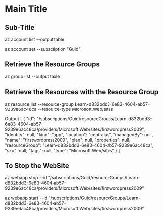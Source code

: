 # Main Title

## Sub-Title
az account list --output table

az account set --subscription "Guid"

## Retrieve the Resource Groups
az group list --output table


## Retrieve the Resources with the Resource Group
az resource list --resource-group Learn-d832bdd3-6e83-4604-ab57-9239e6ac48ca --resource-type Microsoft.Web/sites

Output
[
  {
    "id": "/subscriptions/Guid/resourceGroups/Learn-d832bdd3-6e83-4604-ab57-9239e6ac48ca/providers/Microsoft.Web/sites/firstwordpress2009",
    "identity": null,
    "kind": "app",
    "location": "centralus",
    "managedBy": null,
    "name": "firstwordpress2009",
    "plan": null,
    "properties": null,
    "resourceGroup": "Learn-d832bdd3-6e83-4604-ab57-9239e6ac48ca",
    "sku": null,
    "tags": null,
    "type": "Microsoft.Web/sites"
  }
]


## To Stop the WebSite
az webapp stop --id "/subscriptions/Guid/resourceGroups/Learn-d832bdd3-6e83-4604-ab57-9239e6ac48ca/providers/Microsoft.Web/sites/firstwordpress2009"


az webapp start --id "/subscriptions/Guid/resourceGroups/Learn-d832bdd3-6e83-4604-ab57-9239e6ac48ca/providers/Microsoft.Web/sites/firstwordpress2009"